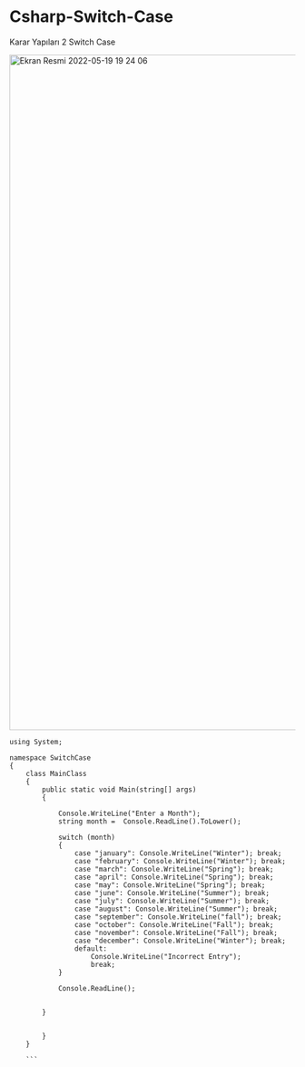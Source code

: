 # Csharp-Switch-Case
Karar Yapıları 2 Switch Case


<img width="1189" alt="Ekran Resmi 2022-05-19 19 24 06" src="https://user-images.githubusercontent.com/105243448/169350410-1012d167-2478-44e5-9560-1199c317a225.png">





```
using System;

namespace SwitchCase
{
    class MainClass
    {
        public static void Main(string[] args)
        {

            Console.WriteLine("Enter a Month");
            string month =  Console.ReadLine().ToLower();

            switch (month)
            {
                case "january": Console.WriteLine("Winter"); break;
                case "february": Console.WriteLine("Winter"); break;
                case "march": Console.WriteLine("Spring"); break;
                case "april": Console.WriteLine("Spring"); break;
                case "may": Console.WriteLine("Spring"); break;
                case "june": Console.WriteLine("Summer"); break;
                case "july": Console.WriteLine("Summer"); break;
                case "august": Console.WriteLine("Summer"); break;
                case "september": Console.WriteLine("fall"); break;
                case "october": Console.WriteLine("Fall"); break;
                case "november": Console.WriteLine("Fall"); break;
                case "december": Console.WriteLine("Winter"); break;
                default:
                    Console.WriteLine("Incorrect Entry");
                    break;
            }

            Console.ReadLine();


        }


        }
    }
    
    ```
